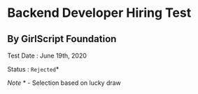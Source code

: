 # Backend Developer Hiring Test
## By GirlScript Foundation

Test Date : June 19th, 2020

Status : `Rejected`*

*Note* * - Selection based on lucky draw